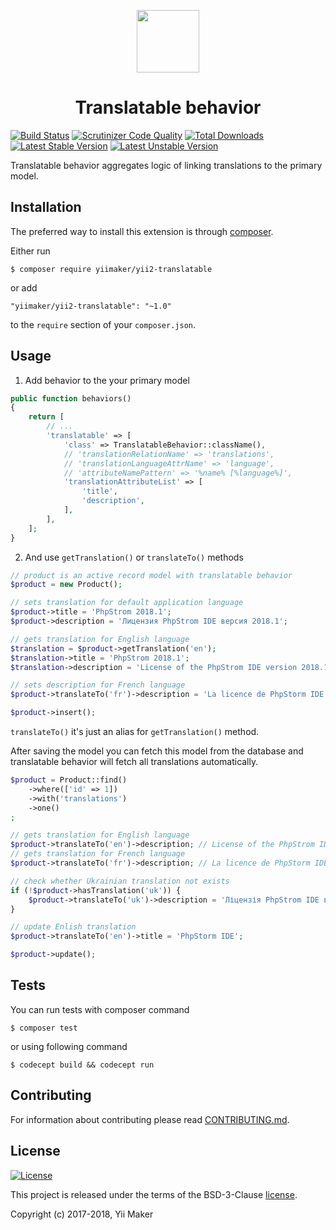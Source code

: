 <p align="center">
    <a href="https://github.com/yiimaker" target="_blank">
        <img src="https://avatars1.githubusercontent.com/u/24204902" height="100px">
    </a>
    <h1 align="center">Translatable behavior</h1>
</p>

[![Build Status](https://travis-ci.org/yiimaker/yii2-translatable.svg?branch=master)](https://travis-ci.org/yiimaker/yii2-translatable)
[![Scrutinizer Code Quality](https://scrutinizer-ci.com/g/yiimaker/yii2-translatable/badges/quality-score.png?b=master)](https://scrutinizer-ci.com/g/yiimaker/yii2-translatable/?branch=master)
[![Total Downloads](https://poser.pugx.org/yiimaker/yii2-translatable/downloads)](https://packagist.org/packages/yiimaker/yii2-translatable)
[![Latest Stable Version](https://poser.pugx.org/yiimaker/yii2-translatable/v/stable)](https://packagist.org/packages/yiimaker/yii2-translatable)
[![Latest Unstable Version](https://poser.pugx.org/yiimaker/yii2-translatable/v/unstable)](https://packagist.org/packages/yiimaker/yii2-translatable)

Translatable behavior aggregates logic of linking translations to the primary model.

Installation
------------

The preferred way to install this extension is through [composer](http://getcomposer.org/download/).

Either run

```
$ composer require yiimaker/yii2-translatable
```

or add

```
"yiimaker/yii2-translatable": "~1.0"
```

to the `require` section of your `composer.json`.

Usage
-----

1. Add behavior to the your primary model

```php
public function behaviors()
{
    return [
        // ...
        'translatable' => [
            'class' => TranslatableBehavior::className(),
            // 'translationRelationName' => 'translations',
            // 'translationLanguageAttrName' => 'language',
            // 'attributeNamePattern' => '%name% [%language%]',
            'translationAttributeList' => [
                'title',
                'description',
            ],
        ],
    ];
}
```

2. And use `getTranslation()` or `translateTo()` methods

```php
// product is an active record model with translatable behavior
$product = new Product();

// sets translation for default application language
$product->title = 'PhpStrom 2018.1';
$product->description = 'Лицензия PhpStrom IDE версия 2018.1';

// gets translation for English language
$translation = $product->getTranslation('en');
$translation->title = 'PhpStrom 2018.1';
$translation->description = 'License of the PhpStrom IDE version 2018.1';

// sets description for French language
$product->translateTo('fr')->description = 'La licence de PhpStorm IDE la version 2018.1';

$product->insert();
```

`translateTo()` it's just an alias for `getTranslation()` method.

After saving the model you can fetch this model from the database and translatable behavior will fetch all translations automatically.

```php
$product = Product::find()
    ->where(['id' => 1])
    ->with('translations')
    ->one()
;

// gets translation for English language
$product->translateTo('en')->description; // License of the PhpStrom IDE version 2018.1
// gets translation for French language
$product->translateTo('fr')->description; // La licence de PhpStorm IDE la version 2018.1

// check whether Ukrainian translation not exists
if (!$product->hasTranslation('uk')) {
    $product->translateTo('uk')->description = 'Ліцензія PhpStrom IDE версія 2018.1';
}

// update Enlish translation
$product->translateTo('en')->title = 'PhpStorm IDE';

$product->update();
```

Tests
-----

You can run tests with composer command

```
$ composer test
```

or using following command

```
$ codecept build && codecept run
```

Contributing
------------

For information about contributing please read [CONTRIBUTING.md](CONTRIBUTING.md).

License
-------

[![License](https://poser.pugx.org/yiimaker/yii2-translatable/license)](https://packagist.org/packages/yiimaker/yii2-translatable)

This project is released under the terms of the BSD-3-Clause [license](LICENSE).

Copyright (c) 2017-2018, Yii Maker
